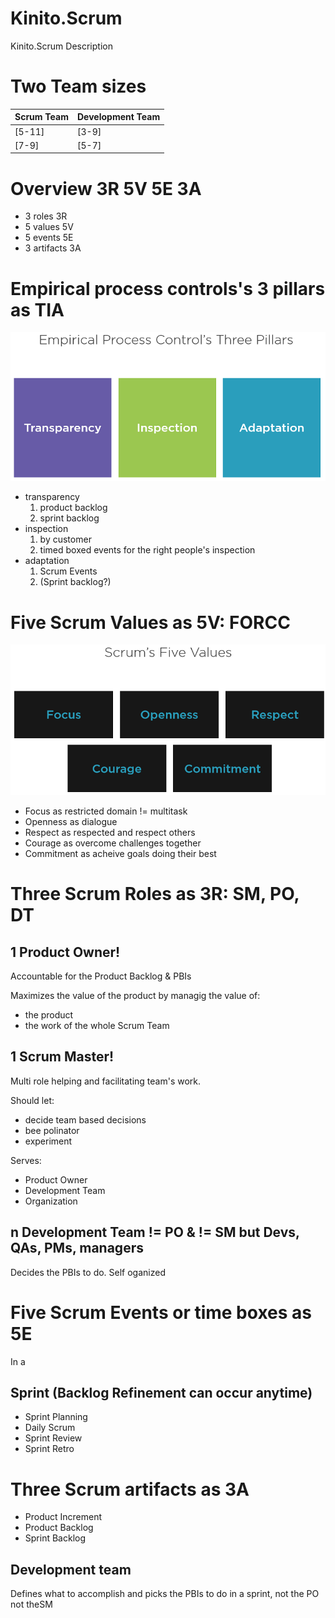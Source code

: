 # Kinito.Scrum
Kinito.Scrum Description

# Two Team sizes

| Scrum Team | Development Team |
|------------|------------------|
| [5-11]     | [3-9]            |
| [7-9]      | [5-7]            |

# Overview 3R 5V 5E 3A

* 3 roles     3R
* 5 values    5V
* 5 events    5E
* 3 artifacts 3A

# Empirical process controls's 3 pillars as TIA

![3 pillars as TIA](3pillars-TIA.png)
* transparency
  1. product backlog
  2. sprint backlog
* inspection
  1. by customer
  2. timed boxed events for the right people's inspection
* adaptation
  1. Scrum Events
  2. (Sprint backlog?)

# Five Scrum Values as 5V: FORCC

![5V-FORCC](5V-FORCC.png)
* Focus as restricted domain != multitask
* Openness as dialogue
* Respect as respected and respect others
* Courage as overcome challenges together
* Commitment as acheive goals doing their best

# Three Scrum Roles as 3R: SM, PO, DT

## 1 Product Owner!

Accountable for the Product Backlog & PBIs

Maximizes the value of the product by managig the value of:

* the product
* the work of the whole Scrum Team

## 1 Scrum Master!

Multi role helping and facilitating team's work.

Should let:

* decide team based decisions
* bee polinator
* experiment

Serves:

* Product Owner
* Development Team
* Organization

## n Development Team != PO & != SM but Devs, QAs, PMs, managers

Decides the PBIs to do.
Self oganized

# Five Scrum Events or time boxes as 5E

In a

## Sprint (Backlog Refinement can occur anytime)

* Sprint Planning
* Daily Scrum
* Sprint Review
* Sprint Retro

# Three Scrum artifacts as 3A

* Product Increment
* Product Backlog
* Sprint Backlog

## Development team

Defines what to accomplish and picks the PBIs to do in a sprint, not the PO not theSM


